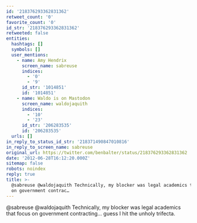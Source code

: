 ```yaml
---
id: '218376293362831362'
retweet_count: '0'
favorite_count: '0'
id_str: '218376293362831362'
retweeted: false
entities:
  hashtags: []
  symbols: []
  user_mentions:
    - name: Amy Hendrix
      screen_name: sabreuse
      indices:
        - '0'
        - '9'
      id_str: '1014851'
      id: '1014851'
    - name: Waldo is on Mastodon
      screen_name: waldojaquith
      indices:
        - '10'
        - '23'
      id_str: '206283535'
      id: '206283535'
  urls: []
in_reply_to_status_id_str: '218371490847010816'
in_reply_to_screen_name: sabreuse
original_url: https://twitter.com/benbalter/status/218376293362831362
date: '2012-06-28T16:12:20.000Z'
sitemap: false
robots: noindex
reply: true
title: >-
  @sabreuse @waldojaquith Technically, my blocker was legal academics that focus
  on government contrac…
---
```


@sabreuse @waldojaquith Technically, my blocker was legal academics that focus on government contracting... guess I hit the unholy trifecta.